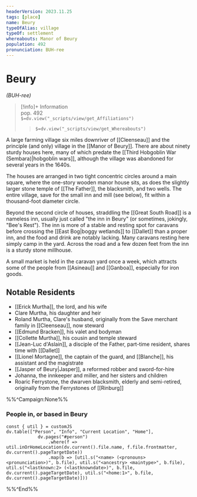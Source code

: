 ```yaml
---
headerVersion: 2023.11.25
tags: [place]
name: Beury
typeOfAlias: village
typeOf: settlement
whereabouts: Manor of Beury
population: 492
pronunciation: BUH-ree
---
```

# Beury
*(BUH-ree)*
>[!info]+ Information  
> pop. 492  
> `$=dv.view("_scripts/view/get_Affiliations")`  
>> `$=dv.view("_scripts/view/get_Whereabouts")`

A large farming village six miles downriver of [[Cleenseau]] and the principle (and only) village in the [[Manor of Beury]]. There are about ninety sturdy houses here, many of which predate the [[Third Hobgoblin War (Sembara)|hobgoblin wars]], although the village was abandoned for several years in the 1640s. 

The houses are arranged in two tight concentric circles around a main square, where the one-story wooden manor house sits, as does the slightly larger stone temple of [[The Father]], the blacksmith, and two wells. The entire village, save for the small inn and mill (see below), fit within a thousand-foot diameter circle. 

Beyond the second circle of houses, straddling the [[Great South Road]] is a nameless inn, usually just called "the inn in Beury" (or sometimes, jokingly, "Bee's Rest"). The inn is more of a stable and resting spot for caravans before crossing the [[East Bog|boggy wetlands]] to [[Dallet]] than a proper inn, and the food and drink are notably lacking. Many caravans resting here simply camp in the yard. Across the road and a few dozen feet from the inn is a sturdy stone millhouse.

A small market is held in the caravan yard once a week, which attracts some of the people from [[Asineau]] and [[Ganboa]], especially for iron goods.

## Notable Residents
* [[Erick Murtha]], the lord, and his wife
* Clare Murtha, his daughter and heir
* Roland Murtha, Clare's husband, originally from the Save merchant family in [[Cleenseau]], now steward
* [[Edmund Bracken]], his valet and bodyman
* [[Collette Murtha]], his cousin and temple steward
* [[Jean-Luc d'Aslain]], a disciple of the Father, part-time resident, shares time with [[Dallet]]
* [[Lionel Mortagne]], the captain of the guard, and [[Blanche]], his assistant and the magistrate
* [[Jasper of Beury|Jasper]], a reformed robber and sword-for-hire
* Johanna, the innkeeper and miller, and her sisters and children
* Roaric Ferrystone, the dwarven blacksmith, elderly and semi-retired, originally from the Ferrystones of [[Rinburg]]

%%^Campaign:None%%
### People in, or based in Beury
```dataviewjs
const { util } = customJS
dv.table(["Person", "Info", "Current Location", "Home"], 
			dv.pages("#person")
				.where(f => util.inOrHomeLocation(dv.current().file.name, f.file.frontmatter, dv.current().pageTargetDate))				
				.map(b => [util.s("<name> (<pronouns> <pronunciation>)", b.file), util.s("<ancestry> <maintype>", b.file), util.s("<lastknown:2> (<lastknowndate>)", b.file, dv.current().pageTargetDate), util.s("<home:1>", b.file, dv.current().pageTargetDate)]))
```
%%^End%%